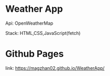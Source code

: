 # Weather App 

Api: OpenWeatherMap

Stack: HTML,CSS,JavaScript(fetch) 

# Github Pages
link: https://magzhan02.github.io/WeatherApp/
